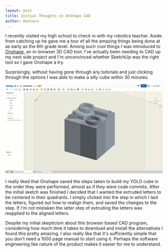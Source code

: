 ```yaml
---
layout: post
title: Initial Thoughts on OnShape CAD
author: Rentaro
---
```


I recently visited my high school to check in with my robotics teacher. Aside from catching up he gave me a tour of all the amazing things being done at as early as the 6th grade level. Among such cool things I was introduced to [Onshape](https://www.onshape.com/), an in-browser 3D CAD tool. I've actually been needing to CAD up my next side project and I'm unconvinced whether SketchUp was the right tool so I gave Onshape a try.

Surprisingly, without having gone through any tutorials and just clicking through the options I was able to make a silly cube within 30 minutes.

![yolo cube](/img/2015-12-18-onshape-yolo-cube.png)

I really liked that Onshape saved the steps taken to build my YOLO cube in the order they were performed, almost as if they were code commits. After the initial sketch was finished I decided that I wanted the extruded letters to be centered in their quadrants. I simply clicked into the step in which I laid the letters, figured out how to realign them, and saved the changes to the step. If I'm not mistaken the latter step of extruding the letters was reapplied to the aligned letters.

Despite my initial skepticism about this browser based CAD program, considering how much time it takes to download and install the alternatives I found this pretty amazing. I also really like that it's sufficiently simple that you don't need a 1000 page manual to start using it. Perhaps the software engineering like nature of the product makes it easier for me to understand. 

